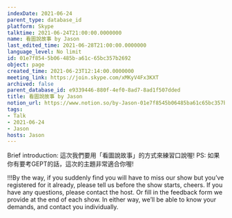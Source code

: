 ```yaml
---
indexDate: 2021-06-24
parent_type: database_id
platform: Skype
talktime: 2021-06-24T21:00:00.0000000
name: 看圖說故事 by Jason
last_edited_time: 2021-06-28T21:00:00.0000000
language_level: No limit
id: 01e7f854-5b06-485b-a61c-65bc357b2692
object: page
created_time: 2021-06-23T12:14:00.0000000
meeting_link: https://join.skype.com/xMKyV4Fx3KXT
archived: false
parent_database_id: e9339446-880f-4ef0-8ad7-8ad1f507dded
title: 看圖說故事 by Jason
notion_url: https://www.notion.so/by-Jason-01e7f8545b06485ba61c65bc357b2692
tags:
- Talk
- 2021-06-24
- Jason
hosts: Jason
---
```




Brief introduction: 這次我們要用「看圖說故事」的方式來練習口說喔!
PS: 如果你有要考GEPT的話，這次的主題非常適合你喔!

!!!By the way, if you suddenly find you will have to miss our show but you’ve registered for it already, please tell us before the show starts, cheers.
If you have any questions, please contact the host. Or fill in the feedback form we provide at the end of each show. In either way, we’ll be able to know your demands, and contact you individually.



